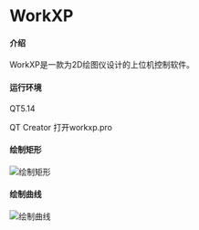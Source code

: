 # WorkXP

#### 介绍
WorkXP是一款为2D绘图仪设计的上位机控制软件。

#### 运行环境
QT5.14

QT Creator 打开workxp.pro

#### 绘制矩形
![绘制矩形](https://images.gitee.com/uploads/images/2020/0629/214748_5e6eccd6_1789340.gif "workxp_1.gif")

#### 绘制曲线
![绘制曲线](https://images.gitee.com/uploads/images/2020/0629/214858_55d5c6e2_1789340.gif "workxp_2.gif")
